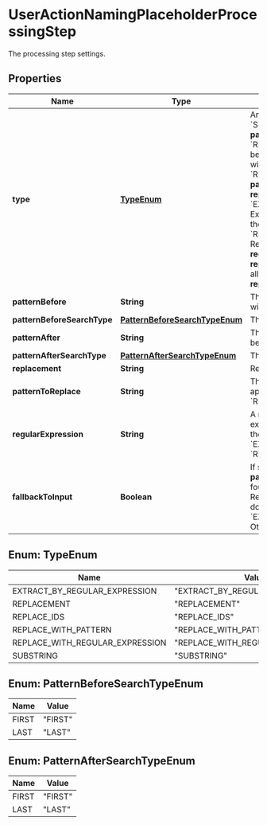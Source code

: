 

# UserActionNamingPlaceholderProcessingStep

The processing step settings.

## Properties

| Name | Type | Description | Notes |
|------------ | ------------- | ------------- | -------------|
|**type** | [**TypeEnum**](#TypeEnum) | An action to be taken by the processing:   * &#x60;SUBSTRING&#x60;: Extracts the string between **patternBefore** and **patternAfter**.  * &#x60;REPLACEMENT&#x60;: Replaces the string between **patternBefore** and **patternAfter** with the specified **replacement**. * &#x60;REPLACE_WITH_PATTERN&#x60;: Replaces the **patternToReplace** with the specified **replacement**.  * &#x60;EXTRACT_BY_REGULAR_EXPRESSION&#x60;: Extracts the part of the string that matches the **regularExpression**.  * &#x60;REPLACE_WITH_REGULAR_EXPRESSION&#x60;: Replaces all occurrences that match **regularExpression** with the specified **replacement**.  * &#x60;REPLACE_IDS&#x60;: Replaces all IDs and UUIDs with the specified **replacement**. |  |
|**patternBefore** | **String** | The pattern before the required value. It will be removed. |  [optional] |
|**patternBeforeSearchType** | [**PatternBeforeSearchTypeEnum**](#PatternBeforeSearchTypeEnum) | The required occurrence of **patternBefore**. |  [optional] |
|**patternAfter** | **String** | The pattern after the required value. It will be removed. |  [optional] |
|**patternAfterSearchType** | [**PatternAfterSearchTypeEnum**](#PatternAfterSearchTypeEnum) | The required occurrence of **patternAfter**. |  [optional] |
|**replacement** | **String** | Replacement for the original value. |  [optional] |
|**patternToReplace** | **String** | The pattern to be replaced.    Only applicable if the **type** is &#x60;REPLACE_WITH_PATTERN&#x60;. |  [optional] |
|**regularExpression** | **String** | A regular expression for the string to be extracted or replaced.    Only applicable if the **type** is &#x60;EXTRACT_BY_REGULAR_EXPRESSION&#x60; or &#x60;REPLACE_WITH_REGULAR_EXPRESSION&#x60;. |  [optional] |
|**fallbackToInput** | **Boolean** | If set to true: Returns the input if **patternBefore** or **patternAfter** cannot be found and the **type** is &#x60;SUBSTRING&#x60;.    Returns the input if **regularExpression** doesn&#39;t match and **type** is &#x60;EXTRACT_BY_REGULAR_EXPRESSION&#x60;.    Otherwise null is returned. |  [optional] |



## Enum: TypeEnum

| Name | Value |
|---- | -----|
| EXTRACT_BY_REGULAR_EXPRESSION | &quot;EXTRACT_BY_REGULAR_EXPRESSION&quot; |
| REPLACEMENT | &quot;REPLACEMENT&quot; |
| REPLACE_IDS | &quot;REPLACE_IDS&quot; |
| REPLACE_WITH_PATTERN | &quot;REPLACE_WITH_PATTERN&quot; |
| REPLACE_WITH_REGULAR_EXPRESSION | &quot;REPLACE_WITH_REGULAR_EXPRESSION&quot; |
| SUBSTRING | &quot;SUBSTRING&quot; |



## Enum: PatternBeforeSearchTypeEnum

| Name | Value |
|---- | -----|
| FIRST | &quot;FIRST&quot; |
| LAST | &quot;LAST&quot; |



## Enum: PatternAfterSearchTypeEnum

| Name | Value |
|---- | -----|
| FIRST | &quot;FIRST&quot; |
| LAST | &quot;LAST&quot; |




